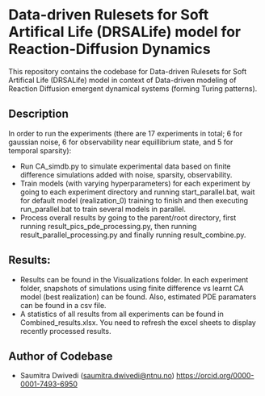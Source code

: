 # Data-driven Rulesets for Soft Artifical Life (DRSALife) model for Reaction-Diffusion Dynamics

This repository contains the codebase for Data-driven Rulesets for Soft Artifical Life (DRSALife) model in context of Data-driven modeling of Reaction Diffusion emergent dynamical systems (forming Turing patterns).

## Description
In order to run the experiments (there are 17 experiments in total; 6 for gaussian noise, 6 for observability near equillibrium state, and 5 for temporal sparsity):

- Run CA_simdb.py to simulate experimental data based on finite difference simulations added with noise, sparsity, observability.
- Train models (with varying hyperparameters) for each experiment by going to each experiment directory and running start_parallel.bat, wait for default model (realization_0) training to finish and then executing run_parallel.bat to train several models in parallel.
- Process overall results by going to the parent/root directory, first running result_pics_pde_processing.py, then running result_parallel_processing.py and finally running result_combine.py.

## Results:

- Results can be found in the Visualizations folder. In each experiment folder, snapshots of simulations using finite difference vs learnt CA model (best realization) can be found. Also, estimated PDE paramaters can be found in a csv file.
- A statistics of all results from all experiments can be found in Combined_results.xlsx. You need to refresh the excel sheets to display recently processed results.

## Author of Codebase
- Saumitra Dwivedi (saumitra.dwivedi@ntnu.no) https://orcid.org/0000-0001-7493-6950
